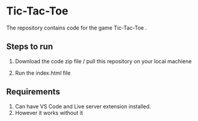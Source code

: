# Tic-Tac-Toe

The repository contains  code for the game Tic-Tac-Toe .

## Steps to run

1. Download the code zip file / pull this repository on your local machiene

2. Run the index.html file

## Requirements

1. Can have VS Code and Live server extension installed.
2. However it works without it
